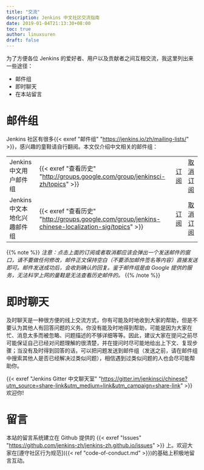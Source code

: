 ```yaml
---
title: "交流"
description: Jenkins 中文社区交流指南
date: 2019-01-04T21:13:30+08:00
toc: true
author: linuxsuren
draft: false
---
```


为了方便各位 Jenkins 的爱好者、用户以及贡献者之间互相交流，我这里列出来一些途径：

* 邮件组
* 即时聊天
* 在本站留言

# 邮件组

Jenkins 社区有很多{{< exref "邮件组" "https://jenkins.io/zh/mailing-lists/" >}}，感兴趣的童鞋请自行翻阅。本文仅介绍中文相关的邮件组：

|    |    |    |    |
|----|----|----|----|
|Jenkins 中文用户邮件组|{{< exref "查看历史" "http://groups.google.com/group/jenkinsci-zh/topics" >}}|[订阅](mailto:jenkinsci-zh+subscribe@googlegroups.com)|[取消订阅](mailto:jenkinsci-zh+unsubscribe@googlegroups.com)|
|Jenkins 中文本地化兴趣邮件组|{{< exref "查看历史" "http://groups.google.com/group/jenkins-chinese-localization-sig/topics" >}}|[订阅](mailto:jenkins-chinese-localization-sig+subscribe@googlegroups.com)|[取消订阅](mailto:jenkins-chinese-localization-sig+unsubscribe@googlegroups.com)|

{{% note %}}
*注意：点击上面的订阅或者取消都应该会弹出一个发送邮件的窗口，请不要做任何修改，邮件正文保持空白（不要添加邮件签名等内容）直接发送即可。邮件发送成功后，会收到确认的回复。鉴于邮件组是由 Google 提供的服务，无法科学上网的童鞋是无法查看历史邮件的。*
{{% /note %}}

# 即时聊天

及时聊天是一种很方便的线上交流方式，你有可能及时地收到大家的帮助，但是不要认为其他人有回答问题的义务。你没有能及时地得到帮助，可能是因为大家在忙、消息太多而被忽略、问题描述的不够详细等等。因此，建议大家在提问之前尽可能保证自己已经对问题理解的很清楚，并在提问时尽可能地给出上下文、复现步骤；当没有及时得到回答的话，可以把问题发送到邮件组（发送之前，请在邮件组中搜索其他人是否已经解决过类似问题），相信遇到过类似问题的人也会尽可能帮助你。

{{< exref "Jenkins Gitter 中文聊天室" "https://gitter.im/jenkinsci/chinese?utm_source=share-link&utm_medium=link&utm_campaign=share-link" >}}欢迎你!

# 留言

本站的留言系统建立在 Github 提供的 {{< exref "Issues" "https://github.com/jenkins-zh/jenkins-zh.github.io/issues" >}}  上。欢迎大家在[遵守社区行为规范]({{< ref "code-of-conduct.md" >}})的基础上积极地留言互动。
